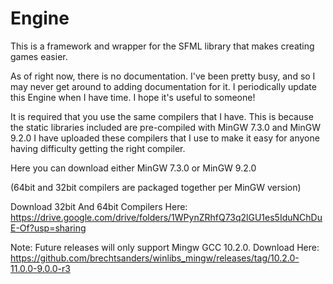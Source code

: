 # Engine
This is a framework and wrapper for the SFML library that makes creating games easier.

As of right now, there is no documentation. I've been pretty busy, and so I may never get around to adding documentation for it. I periodically update this Engine when I have time. I hope it's useful to someone!

It is required that you use the same compilers that I have. This is because the static libraries included are pre-compiled with MinGW 7.3.0 and MinGW 9.2.0
I have uploaded these compilers that I use to make it easy for anyone having difficulty getting the right compiler.

Here you can download either MinGW 7.3.0 or MinGW 9.2.0

(64bit and 32bit compilers are packaged together per MinGW version)

Download 32bit And 64bit Compilers Here:
https://drive.google.com/drive/folders/1WPynZRhfQ73q2lGU1es5IduNChDuE-Of?usp=sharing


Note:
Future releases will only support Mingw GCC 10.2.0.
Download Here:
https://github.com/brechtsanders/winlibs_mingw/releases/tag/10.2.0-11.0.0-9.0.0-r3

